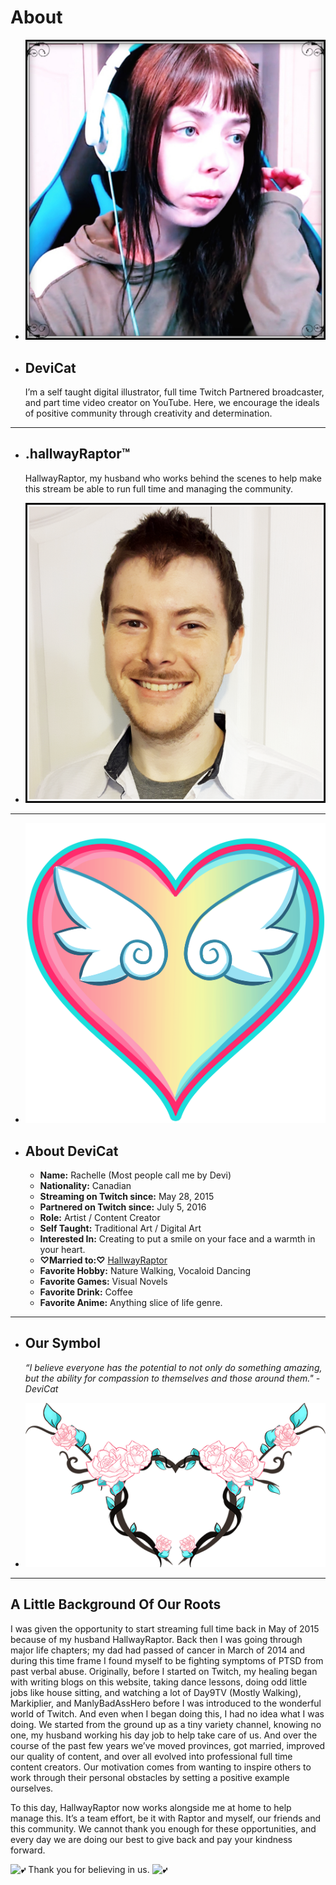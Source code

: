 # About

* ![](img/aboutdevicat.png)
* ## DeviCat

  I’m a self taught digital illustrator, full
  time Twitch Partnered broadcaster, and part time video creator on YouTube. Here, we encourage the ideals of positive
  community through creativity and determination.

---

* ## .hallwayRaptor™

  HallwayRaptor, my husband who works behind the scenes to help make this
  stream be able to run full time and managing the community.

* ![](img/aboutraptor.png)

---

* ![](img/devicatheartemote.png)

* ## About DeviCat
  * **Name:** Rachelle (Most people call me by Devi)
  * **Nationality:** Canadian
  * **Streaming on Twitch since:** May 28, 2015
  * **Partnered on Twitch since:** July 5, 2016
  * **Role:** Artist / Content Creator
  * **Self Taught:** Traditional Art / Digital Art
  * **Interested In:** Creating to put a smile on your face and a warmth in your heart.
  * **♡Married to:♡** [HallwayRaptor](https://www.twitter.com/HallwayRaptor)
  * **Favorite Hobby:** Nature Walking, Vocaloid Dancing
  * **Favorite Games:** Visual Novels
  * **Favorite Drink:** Coffee
  * **Favorite Anime:** Anything slice of life genre.


---

* ## Our Symbol

  *“I believe everyone has the potential to not only do something amazing, but the ability for compassion to themselves and those around them." - DeviCat* 

* ![](img/TakeRootDream_icon.png)

---

## A Little Background Of Our Roots

I was given the opportunity to start streaming full time back in May of 2015
because of my husband HallwayRaptor. Back then I was going through major life
chapters; my dad had passed of cancer in March of 2014 and during this time
frame I found myself to be fighting symptoms of PTSD from past verbal abuse.
Originally, before I started on Twitch, my healing began with writing blogs on
this website, taking dance lessons, doing odd little jobs like house sitting,
and watching a lot of Day9TV (Mostly Walking), Markiplier, and ManlyBadAssHero
before I was introduced to the wonderful world of Twitch. And even when I began
doing this, I had no idea what I was doing. We started from the ground
up as a tiny variety channel, knowing no one, my husband working his day job to
help take care of us. And over the course of the past few years we’ve
moved provinces, got married, improved our quality of
content, and over all evolved into professional full time content creators. Our
motivation comes from wanting to inspire others to work through their personal
obstacles by setting a positive example ourselves. 

To this day, HallwayRaptor now works alongside me at home to help manage this.
It’s a team effort, be it with Raptor and myself, our friends and this community.
We cannot thank you enough for these opportunities, and every day we are doing
our best to give back and pay your kindness forward.

*![💕](https://s.w.org/images/core/emoji/2.2.1/svg/1f495.svg)*
Thank you for believing in us.
*![💕](https://s.w.org/images/core/emoji/2.2.1/svg/1f495.svg)*
